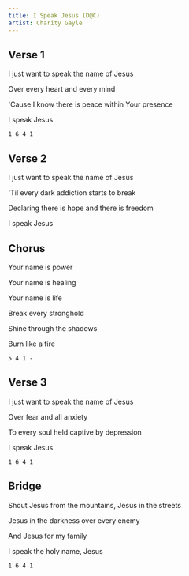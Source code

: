 ```yaml
---
title: I Speak Jesus (D@C)
artist: Charity Gayle
---
```


## Verse 1

I just want to speak the name of Jesus

Over every heart and every mind

'Cause I know there is peace within Your presence

I speak Jesus

```
1 6 4 1
```

## Verse 2

I just want to speak the name of Jesus

'Til every dark addiction starts to break

Declaring there is hope and there is freedom

I speak Jesus

## Chorus

Your name is power

Your name is healing

Your name is life

Break every stronghold

Shine through the shadows

Burn like a fire

```
5 4 1 -
```

## Verse 3

I just want to speak the name of Jesus

Over fear and all anxiety

To every soul held captive by depression

I speak Jesus

```
1 6 4 1
```

## Bridge

Shout Jesus from the mountains, Jesus in the streets

Jesus in the darkness over every enemy

And Jesus for my family

I speak the holy name, Jesus

```
1 6 4 1
```

